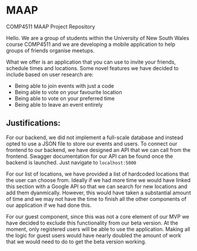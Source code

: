 # MAAP
COMP4511 MAAP Project Repository

Hello. We are a group of students within the University of New South Wales course COMP4511 and we are developing a mobile application to help groups of friends organise meetups.

What we offer is an application that you can use to invite your friends, schedule times and locations. 
Some novel features we have decided to include based on user research are: 
- Being able to join events with just a code
- Being able to vote on your favourite location
- Being able to vote on your preferred time
- Being able to leave an event entirely 



## Justifications:

For our backend, we did not implement a full-scale database and instead opted to use a JSON file to store our events and users. To connect our frontend to our backend, we have designed an API that we can call from the frontend. 
Swagger documentation for our API can be found once the backend is launched. Just navigate to `localhost:5000`

For our list of locations, we have provided a list of hardcoded locations that the user can choose from. Ideally if we had more time we would have linked this section with a Google API so that we can search for new locations and add them dyanmically. However, this would have taken a substantial amount of time and we may not have the time to finish all the other components of our application if we had done this. 

For our guest component, since this was not a core element of our MVP we have decided to exclude this functionality from our beta version. At the moment, only registered users will be able to use the application. Making all the logic for guest users would have nearly doubled the amount of work that we would need to do to get the beta version working.